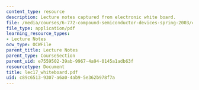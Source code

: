 ```yaml
---
content_type: resource
description: Lecture notes captured from electronic white board.
file: /media/courses/6-772-compound-semiconductor-devices-spring-2003/c89c65139307a6a04ab95e362b978f7a_lec17_whiteboard.pdf
file_type: application/pdf
learning_resource_types:
- Lecture Notes
ocw_type: OCWFile
parent_title: Lecture Notes
parent_type: CourseSection
parent_uid: e7559502-39ab-9967-4a94-0145a1adb63f
resourcetype: Document
title: lec17_whiteboard.pdf
uid: c89c6513-9307-a6a0-4ab9-5e362b978f7a
---
```

